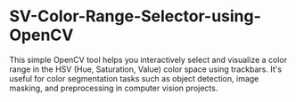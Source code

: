 # SV-Color-Range-Selector-using-OpenCV
 This simple OpenCV tool helps you interactively select and visualize a color range in the HSV (Hue, Saturation, Value) color space using trackbars. It's useful for color segmentation tasks such as object detection, image masking, and preprocessing in computer vision projects.
